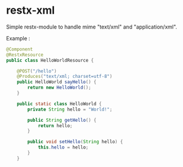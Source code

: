 restx-xml
=========
Simple restx-module to handle mime "text/xml" and "application/xml".

Example :

```java
@Component
@RestxResource
public class HelloWorldResource {

    @POST("/hello")
    @Produces("text/xml; charset=utf-8")
    public HelloWorld sayHello() {
        return new HelloWorld();
    }

    public static class HelloWorld {
        private String hello = "World!";

        public String getHello() {
            return hello;
        }

        public void setHello(String hello) {
            this.hello = hello;
        }
    }
```
